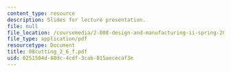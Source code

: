 ```yaml
---
content_type: resource
description: Slides for lecture presentation.
file: null
file_location: /coursemedia/2-008-design-and-manufacturing-ii-spring-2004/0251504d88dc4cdf3cab815aececaf3e_08cutting_2_6_f.pdf
file_type: application/pdf
resourcetype: Document
title: 08cutting_2_6_f.pdf
uid: 0251504d-88dc-4cdf-3cab-815aececaf3e
---
```

